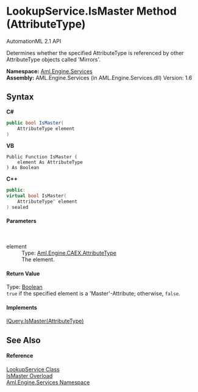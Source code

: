 # LookupService.IsMaster Method (AttributeType)
AutomationML 2.1 API 

Determines whether the specified AttributeType is referenced by other AttributeType objects called 'Mirrors'.

**Namespace:**&nbsp;<a href="N_Aml_Engine_Services">Aml.Engine.Services</a><br />**Assembly:**&nbsp;AML.Engine.Services (in AML.Engine.Services.dll) Version: 1.6

## Syntax

**C#**<br />
``` C#
public bool IsMaster(
	AttributeType element
)
```

**VB**<br />
``` VB
Public Function IsMaster ( 
	element As AttributeType
) As Boolean
```

**C++**<br />
``` C++
public:
virtual bool IsMaster(
	AttributeType^ element
) sealed
```


#### Parameters
&nbsp;<dl><dt>element</dt><dd>Type: <a href="T_Aml_Engine_CAEX_AttributeType">Aml.Engine.CAEX.AttributeType</a><br />The element.</dd></dl>

#### Return Value
Type: <a href="https://docs.microsoft.com/dotnet/api/system.boolean" target="_parent" rel="noopener noreferrer">Boolean</a><br />`true` if the specified element is a 'Master'-Attribute; otherwise, `false`.

#### Implements
<a href="M_Aml_Engine_Services_Interfaces_IQuery_IsMaster">IQuery.IsMaster(AttributeType)</a><br />

## See Also


#### Reference
<a href="T_Aml_Engine_Services_LookupService">LookupService Class</a><br /><a href="Overload_Aml_Engine_Services_LookupService_IsMaster">IsMaster Overload</a><br /><a href="N_Aml_Engine_Services">Aml.Engine.Services Namespace</a><br />